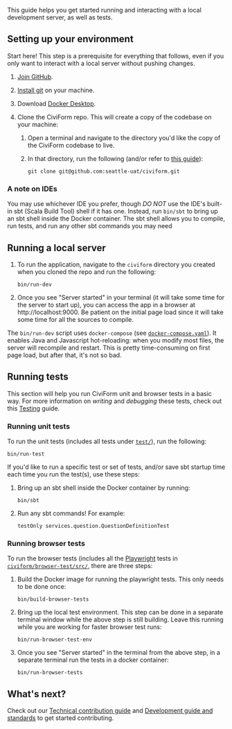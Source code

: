 This guide helps you get started running and interacting with a local development server, as well as tests.

## Setting up your environment

Start here! This step is a prerequisite for everything that follows, even if you only want to interact with a local server without pushing changes.

1. [Join GitHub](https://github.com/join).

1. [Install git](https://github.com/git-guides/install-git) on your machine.

1. Download [Docker Desktop](https://www.docker.com/get-started).

1. Clone the CiviForm repo. This will create a copy of the codebase on your machine:

    1. Open a terminal and navigate to the directory you'd like the copy of the CiviForm codebase to live.

    1. In that directory, run the following (and/or refer to
       [this guide](https://docs.github.com/en/github/creating-cloning-and-archiving-repositories/cloning-a-repository)):

           git clone git@github.com:seattle-uat/civiform.git

### A note on IDEs

You may use whichever IDE you prefer, though _DO NOT_ use the IDE's built-in sbt (Scala Build Tool) shell if it has one. Instead, run `bin/sbt` to bring up an sbt shell inside the Docker container. The sbt shell allows you to compile, run tests, and run any other sbt commands you may need


## Running a local server

1. To run the application, navigate to the `civiform` directory you created when you cloned the repo and run the following:

       bin/run-dev

2. Once you see "Server started" in your terminal (it will take some time for the server to start up),
   you can access the app in a browser at http://localhost:9000.
   Be patient on the initial page load since it will take some time for all the sources to compile.

The `bin/run-dev` script uses `docker-compose` (see [`docker-compose.yaml`](https://github.com/seattle-uat/civiform/blob/main/docker-compose.yml)). It enables Java and Javascript hot-reloading: when you modify most files, the server will recompile and restart. This is pretty time-consuming on first page load, but after that, it's not so bad.

## Running tests

This section will help you run CiviForm unit and browser tests in a basic way. For more information on _writing_ and _debugging_ these tests, check out this [Testing](https://github.com/seattle-uat/civiform/wiki/Dev-guide-&-standards#testing) guide.

### Running unit tests

To run the unit tests (includes all tests under [`test/`](https://github.com/seattle-uat/civiform/tree/main/universal-application-tool-0.0.1/test)), run the following:

```
bin/run-test
```

If you'd like to run a specific test or set of tests, and/or save sbt startup time each time you run the test(s), use these steps:

1. Bring up an sbt shell inside the Docker container by running:

       bin/sbt

1. Run any sbt commands! For example:

       testOnly services.question.QuestionDefinitionTest

### Running browser tests

To run the browser tests (includes all the [Playwright](https://playwright.dev/) tests in
[`civiform/browser-test/src/`](https://github.com/seattle-uat/civiform/tree/main/browser-test/src),
there are three steps:

1. Build the Docker image for running the playwright tests. This only needs to be done once:

       bin/build-browser-tests

1. Bring up the local test environment. This step can be done in a separate terminal window while the
   above step is still building.
   Leave this running while you are working for faster browser test runs:

       bin/run-browser-test-env

1. Once you see "Server started" in the terminal from the above step, in a separate terminal run the
   tests in a docker container:

       bin/run-browser-tests


## What's next?

Check out our [Technical contribution guide](https://github.com/seattle-uat/civiform/wiki/Technical-contributions) and [Development guide and standards](https://github.com/seattle-uat/civiform/wiki/Dev-guide-&-standards) to get started contributing.